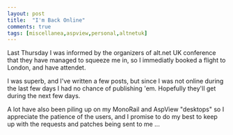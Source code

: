 ```yaml
---
layout: post
title:  "I'm Back Online"
comments: true
tags: [miscellanea,aspview,personal,altnetuk]
---
```



Last Thursday I was informed by the organizers of alt.net UK conference that they have managed to squeeze me in, so I immediatly booked a flight to London, and have attendet. 

I was superb, and I've written a few posts, but since I was not online during the last few days I had no chance of publishing 'em. Hopefully they'll get during the next few days.



A lot have also been piling up on my MonoRail and AspView "desktops" so I appreciate the patience of the users, and I promise to do my best to keep up with the requests and patches being sent to me ...

